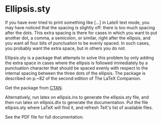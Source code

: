 # Ellipsis.sty

If you have ever tried to print something like [...] in LateX text mode, you may have noticed that the spacing is slightly off: there is too much spacing after the dots. This extra spacing is there for cases in which you want to put another dot, a comma, a semicolon, or similar, right after the ellipsis, and you want all four bits of punctuation to be evenly spaced. In such cases, you probably want the extra space, but in others you do not.

Ellipsis.sty is a package that attempts to solve this problem by only adding the extra space in cases where the ellipsis is followed immediately by a punctuation character that should be spaced evenly with respect to the internal spacing between the three dots of the ellipsis.  The package is described on p.~82 of the second edition of The LaTeX Companion.

Get the package from [CTAN](https://www.ctan.org/pkg/ellipsis).

Alternatively, run latex on ellipsis.ins to generate the ellipsis.sty file, and then run latex on ellipsis.dtx to generate the documentation.  Put the file
ellipsis.sty where LaTeX will find it, and refresh TeX's list of
available files.

See the PDF file for full documentation.
